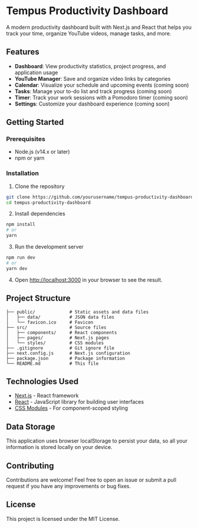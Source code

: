 # Tempus Productivity Dashboard

A modern productivity dashboard built with Next.js and React that helps you track your time, organize YouTube videos, manage tasks, and more.

## Features

- **Dashboard**: View productivity statistics, project progress, and application usage
- **YouTube Manager**: Save and organize video links by categories
- **Calendar**: Visualize your schedule and upcoming events (coming soon)
- **Tasks**: Manage your to-do list and track progress (coming soon)
- **Timer**: Track your work sessions with a Pomodoro timer (coming soon)
- **Settings**: Customize your dashboard experience (coming soon)

## Getting Started

### Prerequisites

- Node.js (v14.x or later)
- npm or yarn

### Installation

1. Clone the repository
```bash
git clone https://github.com/yourusername/tempus-productivity-dashboard.git
cd tempus-productivity-dashboard
```

2. Install dependencies
```bash
npm install
# or
yarn
```

3. Run the development server
```bash
npm run dev
# or
yarn dev
```

4. Open [http://localhost:3000](http://localhost:3000) in your browser to see the result.

## Project Structure

```
├── public/             # Static assets and data files
│   ├── data/           # JSON data files
│   └── favicon.ico     # Favicon
├── src/                # Source files
│   ├── components/     # React components
│   ├── pages/          # Next.js pages
│   └── styles/         # CSS modules
├── .gitignore          # Git ignore file
├── next.config.js      # Next.js configuration
├── package.json        # Package information
└── README.md           # This file
```

## Technologies Used

- [Next.js](https://nextjs.org/) - React framework
- [React](https://reactjs.org/) - JavaScript library for building user interfaces
- [CSS Modules](https://github.com/css-modules/css-modules) - For component-scoped styling

## Data Storage

This application uses browser localStorage to persist your data, so all your information is stored locally on your device.

## Contributing

Contributions are welcome! Feel free to open an issue or submit a pull request if you have any improvements or bug fixes.

## License

This project is licensed under the MIT License.
